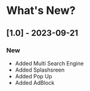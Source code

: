 # What's New?

<!-- ## [1.5] - 2023-10-21

### New
- Added Tools
- Added view-Source
- Added Settings Drawer
- ReChange Splashscreen
- ReChange Logo App
- Optimization App

### Fixed
- Bug -->

## [1.0] - 2023-09-21

### New

- Added Multi Search Engine
- Added Splashsreen
- Added Pop Up
- Added AdBlock
